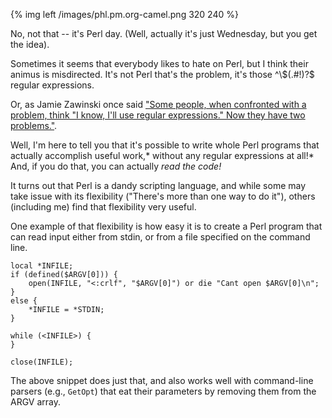 {% img left /images/phl.pm.org-camel.png 320 240 %} 

No, not that -- it's Perl day.  (Well, actually it's just Wednesday, but you get the idea).

Sometimes it seems that everybody likes to hate on Perl, but I think their
animus is misdirected. It's not Perl that's the problem, it's those \^\\\$\(\.\#\!\)?$
regular expressions.

Or, as Jamie Zawinski once said ["Some people, when confronted with a problem, think "I know, I'll use regular expressions." 
Now they have two problems."](http://en.wikiquote.org/wiki/Jamie_Zawinski).

Well, I'm here to tell you that it's possible to write whole Perl programs that
actually accomplish useful work,* without any regular expressions at all!* And, if you do
that, you can actually *read the code!*

It turns out that Perl is a dandy scripting language, and while some may take issue
with its flexibility ("There's more than one way to do it"), others (including me) find that flexibility very useful.

<!--more-->

One example of that flexibility is how easy it is to create a Perl program that
can read input either from stdin, or from a file specified on the command line.

    local *INFILE;
    if (defined($ARGV[0])) {
        open(INFILE, "<:crlf", "$ARGV[0]") or die "Cant open $ARGV[0]\n";
    }
    else {
        *INFILE = *STDIN;
    }

    while (<INFILE>) {
    }

    close(INFILE);

The above snippet does just that, and also works well with command-line parsers
(e.g., `GetOpt`) that eat their parameters by removing them from the ARGV
array.


